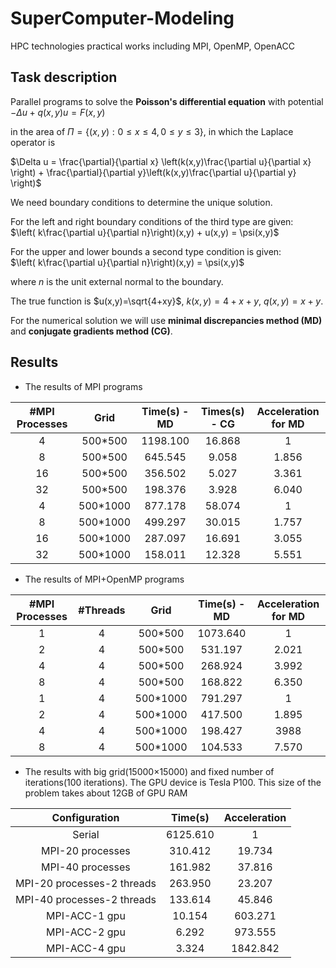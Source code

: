 # SuperComputer-Modeling
HPC technologies practical works including MPI, OpenMP, OpenACC

## Task description  
Parallel programs to solve the **Poisson's differential equation** with potential $-\Delta u + q(x,y)u = F(x,y)$  

in the area of $\Pi = \{(x,y): 0 \leqslant x \leqslant 4, 0 \leqslant y \leqslant 3\}$, in which the Laplace operator is  

$\Delta u = \frac{\partial}{\partial x} \left(k(x,y)\frac{\partial u}{\partial x} \right) + \frac{\partial}{\partial y}\left(k(x,y)\frac{\partial u}{\partial y} \right)$

We need boundary conditions to determine the unique solution.  

For the left and right boundary conditions of the third type are given:  
$\left( k\frac{\partial u}{\partial n}\right)(x,y) + u(x,y) = \psi(x,y)$  

For the upper and lower bounds a second type condition is given:  
$\left( k\frac{\partial u}{\partial n}\right)(x,y) = \psi(x,y)$  

where $n$ is the unit external normal to the boundary.

The true function is $u(x,y)=\sqrt{4+xy}$, $k(x,y) = 4 + x + y$, $q(x,y) = x + y$. 

For the numerical solution we will use **minimal discrepancies method (MD)** and **conjugate gradients method (CG)**.  

## Results

- The results of MPI programs

| #MPI Processes | Grid | Time(s) - MD | Times(s) - CG | Acceleration for MD|
| :----: | :----: | :----: | :----: | :----: |
| 4 | 500*500 | 1198.100 | 16.868 | 1 |
| 8 | 500*500 | 645.545 | 9.058 | 1.856 |
| 16 | 500*500 | 356.502 | 5.027 | 3.361 |
| 32 | 500*500 | 198.376 | 3.928 | 6.040 | 
| 4 | 500*1000 | 877.178 | 58.074 | 1 |
| 8 | 500*1000 | 499.297 | 30.015 | 1.757 |
| 16 | 500*1000 | 287.097 | 16.691 | 3.055 |
| 32 | 500*1000 | 158.011 | 12.328 | 5.551 |

- The results of MPI+OpenMP programs

| #MPI Processes | #Threads | Grid | Time(s) - MD | Acceleration for MD|
| :----: | :----: | :----: | :----: | :----: |
| 1 | 4 | 500*500 | 1073.640| 1 |
| 2 | 4 | 500*500 | 531.197 | 2.021 |
| 4 | 4 | 500*500 | 268.924  | 3.992 |
| 8 | 4 | 500*500 | 168.822 | 6.350 | 
| 1 | 4 | 500*1000 | 791.297  | 1 |
| 2 | 4 | 500*1000 | 417.500 | 1.895 |
| 4 | 4 | 500*1000 | 198.427  | 3988 |
| 8 | 4 | 500*1000 | 104.533  | 7.570 |

- The results with big grid(15000×15000) and fixed number of iterations(100 iterations). The GPU device is Tesla P100. This size of the problem takes about 12GB of GPU RAM

| Configuration | Time(s) | Acceleration |
| :----: | :----: | :----: |
| Serial | 6125.610 | 1 |
| MPI-20 processes | 310.412 | 19.734 |
| MPI-40 processes | 161.982 | 37.816 |
| MPI-20 processes-2 threads | 263.950 | 23.207 |
| MPI-40 processes-2 threads | 133.614 | 45.846 |
| MPI-ACC-1 gpu| 10.154 | 603.271 |
| MPI-ACC-2 gpu | 6.292 | 973.555 |
| MPI-ACC-4 gpu | 3.324 | 1842.842 |

